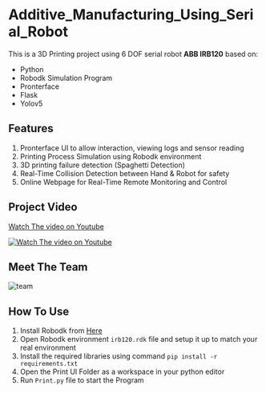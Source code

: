 # Additive_Manufacturing_Using_Serial_Robot
This is a 3D Printing project using 6 DOF serial robot **ABB IRB120** based on:
- Python
- Robodk Simulation Program
- Pronterface 
- Flask 
- Yolov5



## Features
1. Pronterface UI to allow interaction, viewing logs and sensor reading
2. Printing Process Simulation using Robodk environment
3. 3D printing failure detection (Spaghetti Detection)
4. Real-Time Collision Detection between Hand & Robot for safety
5. Online Webpage for Real-Time Remote Monitoring and Control



## Project Video 
[Watch The video on Youtube](https://youtu.be/_tG_Xn9Keio)


[![Watch The video on Youtube](https://user-images.githubusercontent.com/63561949/176980942-0f3024e0-333e-485e-a077-0c5f80ac4584.png)](https://youtu.be/_tG_Xn9Keio)

## Meet The Team
![team](https://user-images.githubusercontent.com/102156303/177007280-ac90bae1-2bf9-4493-b246-e5951f461561.png)

## How To Use 
1. Install Robodk from [Here](https://robodk.com/download)
2. Open Robodk environment `irb120.rdk` file and setup it up to match your real environment
3. Install the required libraries using command  `pip install -r requirements.txt` 
4. Open the Print UI Folder as a workspace in your python editor
5. Run `Print.py` file to start the Program 


